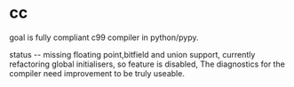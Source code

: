 cc
==

goal is fully compliant c99 compiler in python/pypy. 


status -- missing floating point,bitfield and union support, currently refactoring global initialisers, so feature is disabled,
The diagnostics for the compiler need improvement to be truly useable.

